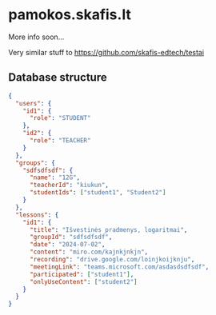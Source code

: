# pamokos.skafis.lt

More info soon...

Very similar stuff to https://github.com/skafis-edtech/testai

## Database structure

```json
{
  "users": {
    "id1": {
      "role": "STUDENT"
    },
    "id2": {
      "role": "TEACHER"
    }
  },
  "groups": {
    "sdfsdfsdf": {
      "name": "12G",
      "teacherId": "kiukun",
      "studentIds": ["student1", "Student2"]
    }
  },
  "lessons": {
    "id1": {
      "title": "Išvestinės pradmenys, logaritmai",
      "groupId": "sdfsdfsdf",
      "date": "2024-07-02",
      "content": "miro.com/kajnkjnkjn",
      "recording": "drive.google.com/loinjkoijknju",
      "meetingLink": "teams.microsoft.com/asdasdsdfsdf",
      "participated": ["student1"],
      "onlyUseContent": ["student2"]
    }
  }
}
```
